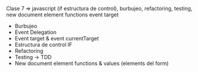 Clase 7 => javascript (if estructura de control), burbujeo, refactoring, testing, new document element functions
event target

* Burbujeo
* Event Delegation
* Event target & event currentTarget
* Estructura de control IF
* Refactoring
* Testing -> TDD
* New document element functions & values (elements del form)

